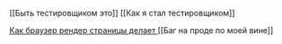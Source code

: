 [[Быть тестировщиком это]]
[[Как я стал тестировщиком]]

[Как браузер рендер страницы делает ](https://t.me/qa_chillout/367)
[[Баг на проде по моей вине]]

